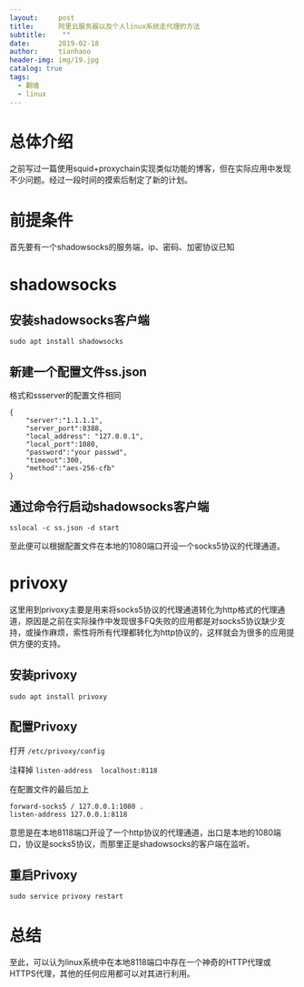 ```yaml
---
layout:     post
title:      阿里云服务器以及个人linux系统走代理的方法
subtitle:    ""
date:       2019-02-18
author:     tianhaoo
header-img: img/19.jpg
catalog: true
tags:
  - 翻墙
  - linux
---
```


# 总体介绍

之前写过一篇使用squid+proxychain实现类似功能的博客，但在实际应用中发现不少问题。经过一段时间的摸索后制定了新的计划。

# 前提条件

首先要有一个shadowsocks的服务端，ip、密码、加密协议已知

# shadowsocks

## 安装shadowsocks客户端

```
sudo apt install shadowsocks
```

## 新建一个配置文件ss.json

格式和ssserver的配置文件相同

```
{
    "server":"1.1.1.1",
    "server_port":8388,
    "local_address": "127.0.0.1",
    "local_port":1080,
    "password":"your passwd",
    "timeout":300,
    "method":"aes-256-cfb"
}
```

## 通过命令行启动shadowsocks客户端

```
sslocal -c ss.json -d start
```

至此便可以根据配置文件在本地的1080端口开设一个socks5协议的代理通道。

# privoxy

这里用到privoxy主要是用来将socks5协议的代理通道转化为http格式的代理通道，原因是之前在实际操作中发现很多FQ失败的应用都是对socks5协议缺少支持，或操作麻烦，索性将所有代理都转化为http协议的，这样就会为很多的应用提供方便的支持。


## 安装privoxy

```
sudo apt install privoxy
```

## 配置Privoxy

打开 `/etc/privoxy/config`

注释掉 `listen-address  localhost:8118`

在配置文件的最后加上

```
forward-socks5 / 127.0.0.1:1080 .
listen-address 127.0.0.1:8118
```

意思是在本地8118端口开设了一个http协议的代理通道，出口是本地的1080端口，协议是socks5协议，而那里正是shadowsocks的客户端在监听。

## 重启Privoxy

```
sudo service privoxy restart
```

# 总结

至此，可以认为linux系统中在本地8118端口中存在一个神奇的HTTP代理或HTTPS代理，其他的任何应用都可以对其进行利用。




